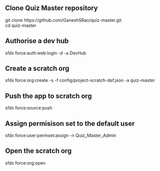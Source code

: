 ## Clone Quiz Master repository
git clone https://<span></span>github.com/GaneshSRao/quiz-master.git  <br/>
cd quiz-master

## Authorise a dev hub
sfdx force:auth:web:login -d -a DevHub

## Create a scratch org
sfdx force:org:create -s -f config/project-scratch-def.json -a quiz-master

## Push the app to scratch org
sfdx force:source:push

## Assign permisison set to the default user
sfdx force:user:permset:assign -n Quiz_Master_Admin

## Open the scratch org
sfdx force:org:open
